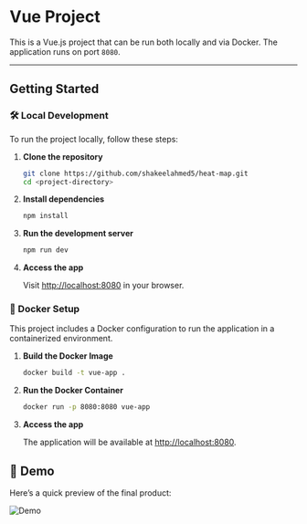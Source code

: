 # Vue Project

This is a Vue.js project that can be run both locally and via Docker. The application runs on port `8080`.

---

## Getting Started

### 🛠️ Local Development

To run the project locally, follow these steps:

1. **Clone the repository**

   ```bash
   git clone https://github.com/shakeelahmed5/heat-map.git
   cd <project-directory>
   ```

2. **Install dependencies**

   ```bash
   npm install
   ```

3. **Run the development server**

   ```bash
   npm run dev
   ```

4. **Access the app**

   Visit [http://localhost:8080](http://localhost:8080) in your browser.

### 🐳 Docker Setup

This project includes a Docker configuration to run the application in a containerized environment.

1. **Build the Docker Image**

   ```bash
   docker build -t vue-app .
   ```

2. **Run the Docker Container**

   ```bash
   docker run -p 8080:8080 vue-app
   ```

3. **Access the app**

   The application will be available at [http://localhost:8080](http://localhost:8080).

## 🎥 Demo

Here’s a quick preview of the final product:

![Demo](https://s8.ezgif.com/tmp/ezgif-8393737be371d4.gif)

